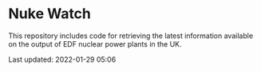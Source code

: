 # Nuke Watch

This repository includes code for retrieving the latest information available on the output of EDF nuclear power plants in the UK.

Last updated: 2022-01-29 05:06